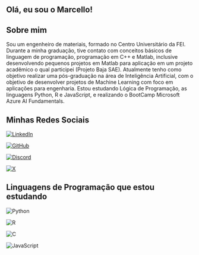 ## Olá, eu sou o Marcello!

## Sobre mim

Sou um engenheiro de materiais, formado no Centro Universitário da FEI. Durante a minha graduação, tive contato com conceitos básicos de linguagem de programação, programação em C++ e Matlab, inclusive desenvolvendo pequenos projetos em Matlab para aplicação em um projeto acadêmico o qual participei (Projeto Baja SAE). Atualmente tenho como objetivo realizar uma pós-graduação na área de Inteligência Artificial, com o objetivo de desenvolver projetos de Machine Learning com foco em aplicações para engenharia. Estou estudando Lógica de Programação, as linguagens Python, R e JavaScript, e realizando o BootCamp Microsoft Azure AI Fundamentals.

## Minhas Redes Sociais

[![LinkedIn](https://img.shields.io/badge/LinkedIn-0077B5?style=for-the-badge&logo=linkedin&logoColor=white)](https://www.linkedin.com/in/marcellokatzor/)

[![GitHub](https://img.shields.io/badge/GitHub-100000?style=for-the-badge&logo=github&logoColor=white)](https://github.com/mkatzor36)

[![Discord](https://img.shields.io/badge/Discord-7289DA?style=for-the-badge&logo=discord&logoColor=white)](https://discord.com/channels/@m_katzor36)

[![X](https://img.shields.io/badge/X-000?style=for-the-badge&logo=x)](https://x.com/m_katzor36)

## Linguagens de Programação que estou estudando

![Python](https://img.shields.io/badge/python-3670A0?style=for-the-badge&logo=python&logoColor=ffdd54)

![R](https://img.shields.io/badge/R-276DC3?style=for-the-badge&logo=r&logoColor=white)

![C](https://img.shields.io/badge/C-00599C?style=for-the-badge&logo=c&logoColor=white)

![JavaScript](https://img.shields.io/badge/JavaScript-F7DF1E?style=for-the-badge&logo=javascript&logoColor=black)